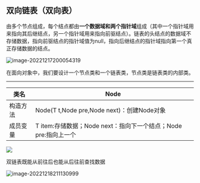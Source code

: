 

## 双向链表（双向表）

由多个节点组成，每个结点都由**一个数据域和两个指针域**组成（其中一个指针域用来指向其后继结点，另一个指针域用来指向前驱结点）。链表的头结点的数据域不存储数据，指向前驱结点的指针域值为null，指向后继结点的指针域指向第一个真正存储数据的结点。

![image-20221217200054319](C:\Users\十七画生\AppData\Roaming\Typora\typora-user-images\image-20221217200054319.png)

在面向对象中，我们要设计一个节点类和一个链表类，节点类是链表类的内部类。

------

| 类名     | Node                                                         |
| -------- | ------------------------------------------------------------ |
| 构造方法 | Node(T t,Node pre,Node next)：创建Node对象                   |
| 成员变量 | T item:存储数据；Node next：指向下一个结点；Node pre:指向上一个 |

![](C:\Users\十七画生\AppData\Roaming\Typora\typora-user-images\image-20221217200621826.png)

双链表既能从前往后也能从后往前查找数据

![image-20221218211130999](C:\Users\十七画生\AppData\Roaming\Typora\typora-user-images\image-20221218211130999.png)
